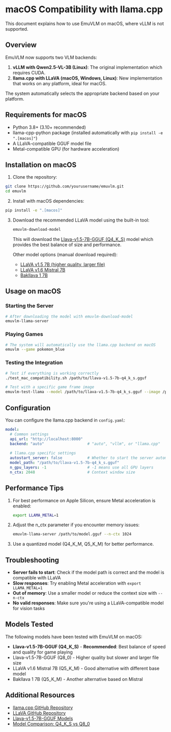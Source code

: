 # macOS Compatibility with llama.cpp

This document explains how to use EmuVLM on macOS, where vLLM is not supported.

## Overview

EmuVLM now supports two VLM backends:

1. **vLLM with Qwen2.5-VL-3B (Linux)**: The original implementation which requires CUDA.
2. **llama.cpp with LLaVA (macOS, Windows, Linux)**: New implementation that works on any platform, ideal for macOS.

The system automatically selects the appropriate backend based on your platform.

## Requirements for macOS

- Python 3.8+ (3.10+ recommended)
- llama-cpp-python package (installed automatically with `pip install -e ".[macos]"`)
- A LLaVA-compatible GGUF model file
- Metal-compatible GPU (for hardware acceleration)

## Installation on macOS

1. Clone the repository:
```bash
git clone https://github.com/yourusername/emuvlm.git
cd emuvlm
```

2. Install with macOS dependencies:
```bash
pip install -e ".[macos]"
```

3. Download the recommended LLaVA model using the built-in tool:
   ```bash
   emuvlm-download-model
   ```
   
   This will download the [Llava-v1.5-7B-GGUF (Q4_K_S)](https://huggingface.co/second-state/Llava-v1.5-7B-GGUF/blob/main/llava-v1.5-7b-q4_k_s.gguf) model which provides the best balance of size and performance.
   
   Other model options (manual download required):
   - [LLaVA v1.5 7B (higher quality, larger file)](https://huggingface.co/second-state/Llava-v1.5-7B-GGUF/blob/main/llava-v1.5-7b-q8_0.gguf)
   - [LLaVA v1.6 Mistral 7B](https://huggingface.co/mys/ggml_llava-v1.6-mistral-7b/blob/main/ggml-model-Q5_K_M.gguf)
   - [Bakllava 1 7B](https://huggingface.co/mys/ggml_bakllava-1-7b/tree/main)

## Usage on macOS

### Starting the Server

```bash
# After downloading the model with emuvlm-download-model
emuvlm-llama-server
```

### Playing Games

```bash
# The system will automatically use the llama.cpp backend on macOS
emuvlm --game pokemon_blue
```

### Testing the Integration

```bash
# Test if everything is working correctly
./test_mac_compatibility.sh /path/to/llava-v1.5-7b-q4_k_s.gguf

# Test with a specific game frame image
emuvlm-test-llama --model /path/to/llava-v1.5-7b-q4_k_s.gguf --image /path/to/game_frame.png
```

## Configuration

You can configure the llama.cpp backend in `config.yaml`:

```yaml
model:
  # Common settings
  api_url: "http://localhost:8000"
  backend: "auto"                   # "auto", "vllm", or "llama.cpp"
  
  # llama.cpp specific settings 
  autostart_server: false           # Whether to start the server automatically
  model_path: "/path/to/llava-v1.5-7b-q4_k_s.gguf"
  n_gpu_layers: -1                  # -1 means use all GPU layers
  n_ctx: 2048                       # Context window size
```

## Performance Tips

1. For best performance on Apple Silicon, ensure Metal acceleration is enabled:
   ```bash
   export LLAMA_METAL=1
   ```

2. Adjust the n_ctx parameter if you encounter memory issues:
   ```bash
   emuvlm-llama-server /path/to/model.gguf --n-ctx 1024
   ```

3. Use a quantized model (Q4_K_M, Q5_K_M) for better performance.

## Troubleshooting

- **Server fails to start**: Check if the model path is correct and the model is compatible with LLaVA
- **Slow responses**: Try enabling Metal acceleration with `export LLAMA_METAL=1`
- **Out of memory**: Use a smaller model or reduce the context size with `--n-ctx`
- **No valid responses**: Make sure you're using a LLaVA-compatible model for vision tasks

## Models Tested

The following models have been tested with EmuVLM on macOS:

- **Llava-v1.5-7B-GGUF (Q4_K_S)** - **Recommended**: Best balance of speed and quality for game playing
- Llava-v1.5-7B-GGUF (Q8_0) - Higher quality but slower and larger file size
- LLaVA v1.6 Mistral 7B (Q5_K_M) - Good alternative with different base model
- Bakllava 1 7B (Q5_K_M) - Another alternative based on Mistral

## Additional Resources

- [llama.cpp GitHub Repository](https://github.com/ggerganov/llama.cpp)
- [LLaVA GitHub Repository](https://github.com/haotian-liu/LLaVA)
- [Llava-v1.5-7B-GGUF Models](https://huggingface.co/second-state/Llava-v1.5-7B-GGUF)
- [Model Comparison: Q4_K_S vs Q8_0](https://github.com/ggerganov/llama.cpp/blob/master/docs/GGUF.md#quantization-formats)